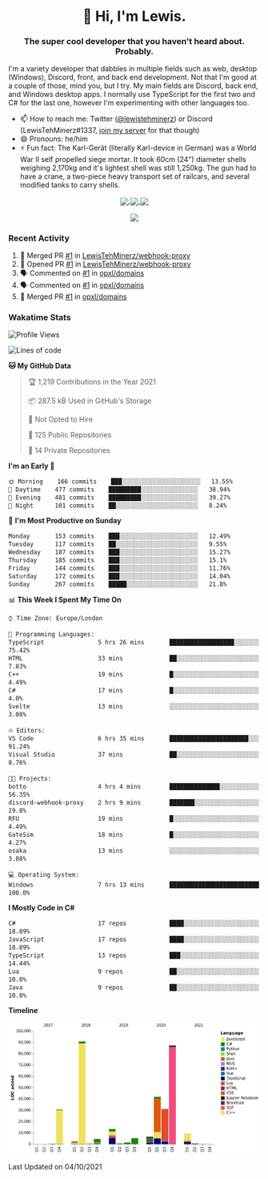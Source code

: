 <h1 align="center">👋 Hi, I'm Lewis.</h1>
<h3 align="center">The super cool developer that you haven't heard about. Probably.</h3>

I'm a variety developer that dabbles in multiple fields such as web, desktop (Windows), Discord, front, and back end development. Not that I'm good at a couple of those, mind you, but I try. My main fields are Discord, back end, and Windows desktop apps. I normally use TypeScript for the first two and C# for the last one, however I'm experimenting with other languages too.

- 📫 How to reach me: Twitter ([@lewistehminerz](https://twitter.com/lewistehminerz)) or Discord (LewisTehMinerz#1337, [join my server](https://discord.gg/XnUh7JB) for that though)
- 😄 Pronouns: he/him
- ⚡ Fun fact: The Karl-Gerät (literally Karl-device in German) was a World War II self propelled siege mortar. It took 60cm (24") diameter shells weighing 2,170kg and it's lightest shell was still 1,250kg. The gun had to have a crane, a two-piece heavy transport set of railcars, and several modified tanks to carry shells.

<p align="center">
  <a href="https://github.com/anuraghazra/github-readme-stats">
    <img align="center" src="https://github-readme-stats.vercel.app/api?username=LewisTehMinerz&count_private=true&show_icons=true&theme=gruvbox">
  </a>
  <a href="https://github.com/anuraghazra/github-readme-stats">
    <img align="center" src="https://github-readme-stats.vercel.app/api/top-langs?username=LewisTehMinerz&layout=compact&theme=gruvbox">
  </a>
  <a href="https://github.com/anuraghazra/github-readme-stats">
    <img align="center" src="https://github-readme-stats.vercel.app/api/wakatime?username=LewisTehMinerz&layout=compact&theme=gruvbox">
  </a>
</p>

<p align="center">
  <a href="https://github.com/ryo-ma/github-profile-trophy">
    <img align="center" src="https://github-profile-trophy.vercel.app/?username=LewisTehMinerz&theme=gruvbox">
  </a>
</p>

### Recent Activity
<!--START_SECTION:activity-->
1. 🎉 Merged PR [#1](https://github.com/LewisTehMinerz/webhook-proxy/pull/1) in [LewisTehMinerz/webhook-proxy](https://github.com/LewisTehMinerz/webhook-proxy)
2. 💪 Opened PR [#1](https://github.com/LewisTehMinerz/webhook-proxy/pull/1) in [LewisTehMinerz/webhook-proxy](https://github.com/LewisTehMinerz/webhook-proxy)
3. 🗣 Commented on [#1](https://github.com/opxl/domains/issues/1) in [opxl/domains](https://github.com/opxl/domains)
4. 🗣 Commented on [#1](https://github.com/opxl/domains/issues/1) in [opxl/domains](https://github.com/opxl/domains)
5. 🎉 Merged PR [#1](https://github.com/opxl/domains/pull/1) in [opxl/domains](https://github.com/opxl/domains)
<!--END_SECTION:activity-->

### Wakatime Stats
<!--START_SECTION:waka-->
![Profile Views](http://img.shields.io/badge/Profile%20Views-2-blue)

![Lines of code](https://img.shields.io/badge/From%20Hello%20World%20I%27ve%20Written-330945%20lines%20of%20code-blue)

**🐱 My GitHub Data** 

> 🏆 1,219 Contributions in the Year 2021
 > 
> 📦 287.5 kB Used in GitHub's Storage 
 > 
> 🚫 Not Opted to Hire
 > 
> 📜 125 Public Repositories 
 > 
> 🔑 14 Private Repositories  
 > 
**I'm an Early 🐤** 

```text
🌞 Morning    166 commits    ███░░░░░░░░░░░░░░░░░░░░░░   13.55% 
🌆 Daytime    477 commits    █████████░░░░░░░░░░░░░░░░   38.94% 
🌃 Evening    481 commits    █████████░░░░░░░░░░░░░░░░   39.27% 
🌙 Night      101 commits    ██░░░░░░░░░░░░░░░░░░░░░░░   8.24%

```
📅 **I'm Most Productive on Sunday** 

```text
Monday       153 commits    ███░░░░░░░░░░░░░░░░░░░░░░   12.49% 
Tuesday      117 commits    ██░░░░░░░░░░░░░░░░░░░░░░░   9.55% 
Wednesday    187 commits    ███░░░░░░░░░░░░░░░░░░░░░░   15.27% 
Thursday     185 commits    ███░░░░░░░░░░░░░░░░░░░░░░   15.1% 
Friday       144 commits    ███░░░░░░░░░░░░░░░░░░░░░░   11.76% 
Saturday     172 commits    ███░░░░░░░░░░░░░░░░░░░░░░   14.04% 
Sunday       267 commits    █████░░░░░░░░░░░░░░░░░░░░   21.8%

```


📊 **This Week I Spent My Time On** 

```text
⌚︎ Time Zone: Europe/London

💬 Programming Languages: 
TypeScript               5 hrs 26 mins       ██████████████████░░░░░░░   75.42% 
HTML                     33 mins             ██░░░░░░░░░░░░░░░░░░░░░░░   7.83% 
C++                      19 mins             █░░░░░░░░░░░░░░░░░░░░░░░░   4.49% 
C#                       17 mins             █░░░░░░░░░░░░░░░░░░░░░░░░   4.0% 
Svelte                   13 mins             ░░░░░░░░░░░░░░░░░░░░░░░░░   3.08%

🔥 Editors: 
VS Code                  6 hrs 35 mins       ██████████████████████░░░   91.24% 
Visual Studio            37 mins             ██░░░░░░░░░░░░░░░░░░░░░░░   8.76%

🐱‍💻 Projects: 
botto                    4 hrs 4 mins        ██████████████░░░░░░░░░░░   56.35% 
discord-webhook-proxy    2 hrs 9 mins        ███████░░░░░░░░░░░░░░░░░░   29.8% 
RFU                      19 mins             █░░░░░░░░░░░░░░░░░░░░░░░░   4.49% 
GateSim                  18 mins             █░░░░░░░░░░░░░░░░░░░░░░░░   4.27% 
osaka                    13 mins             ░░░░░░░░░░░░░░░░░░░░░░░░░   3.08%

💻 Operating System: 
Windows                  7 hrs 13 mins       █████████████████████████   100.0%

```

**I Mostly Code in C#** 

```text
C#                       17 repos            ████░░░░░░░░░░░░░░░░░░░░░   18.89% 
JavaScript               17 repos            ████░░░░░░░░░░░░░░░░░░░░░   18.89% 
TypeScript               13 repos            ███░░░░░░░░░░░░░░░░░░░░░░   14.44% 
Lua                      9 repos             ██░░░░░░░░░░░░░░░░░░░░░░░   10.0% 
Java                     9 repos             ██░░░░░░░░░░░░░░░░░░░░░░░   10.0%

```


**Timeline**

![Chart not found](https://raw.githubusercontent.com/LewisTehMinerz/LewisTehMinerz/master/charts/bar_graph.png) 


 Last Updated on 04/10/2021
<!--END_SECTION:waka-->
